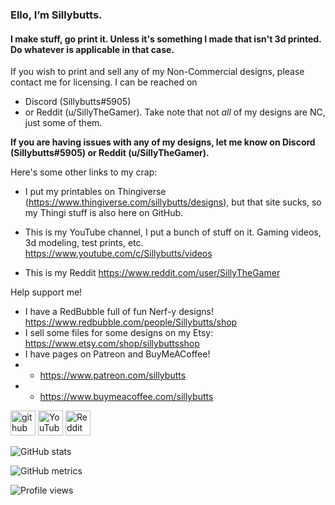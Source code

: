 ### Ello, I’m Sillybutts.
#### I make stuff, go print it. Unless it's something I made that isn't 3d printed. Do whatever is applicable in that case. 

If you wish to print and sell any of my Non-Commercial designs, please contact me for licensing. 
I can be reached on 
- Discord (Sillybutts#5905) 
- or Reddit (u/SillyTheGamer).
Take note that not *all* of my designs are NC, just some of them. 

**If you are having issues with any of my designs, let me know on Discord (Sillybutts#5905) or Reddit (u/SillyTheGamer).**

Here's some other links to my crap:

- I put my printables on Thingiverse (https://www.thingiverse.com/sillybutts/designs), but that site sucks, so my Thingi stuff is also here on GitHub.

- This is my YouTube channel, I put a bunch of stuff on it. Gaming videos, 3d modeling, test prints, etc. https://www.youtube.com/c/Sillybutts/videos

- This is my Reddit https://www.reddit.com/user/SillyTheGamer


Help support me!

- I have a RedBubble full of fun Nerf-y designs! https://www.redbubble.com/people/Sillybutts/shop
- I sell some files for some designs on my Etsy: https://www.etsy.com/shop/sillybuttsshop
- I have pages on Patreon and BuyMeACoffee! 
- - https://www.patreon.com/sillybutts
- - https://www.buymeacoffee.com/sillybutts 



[<img src='https://cdn.jsdelivr.net/npm/simple-icons@3.0.1/icons/github.svg' alt='github' height='40'>](https://github.com/Sillybutts)  [<img src='https://cdn.jsdelivr.net/npm/simple-icons@3.0.1/icons/youtube.svg' alt='YouTube' height='40'>](https://www.youtube.com/channel/UCZdvE8gNlJ3DfPRVNMlfuwg)  [<img src='https://cdn.jsdelivr.net/npm/simple-icons@3.0.1/icons/reddit.svg' alt='Reddit' height='40'>](https://www.reddit.com/user/SillyTheGamer)  

![GitHub stats](https://github-readme-stats.vercel.app/api?username=Sillybutts&show_icons=true)  

![GitHub metrics](https://metrics.lecoq.io/Sillybutts)  

![Profile views](https://gpvc.arturio.dev/Sillybutts)  
